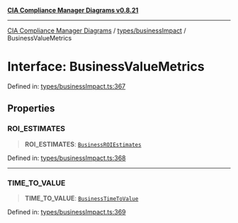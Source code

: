 [**CIA Compliance Manager Diagrams v0.8.21**](../../../README.md)

***

[CIA Compliance Manager Diagrams](../../../modules.md) / [types/businessImpact](../README.md) / BusinessValueMetrics

# Interface: BusinessValueMetrics

Defined in: [types/businessImpact.ts:367](https://github.com/Hack23/cia-compliance-manager/blob/689e67e40bb6afe811128d672a0d7dd5fcbdaea5/src/types/businessImpact.ts#L367)

## Properties

### ROI\_ESTIMATES

> **ROI\_ESTIMATES**: [`BusinessROIEstimates`](BusinessROIEstimates.md)

Defined in: [types/businessImpact.ts:368](https://github.com/Hack23/cia-compliance-manager/blob/689e67e40bb6afe811128d672a0d7dd5fcbdaea5/src/types/businessImpact.ts#L368)

***

### TIME\_TO\_VALUE

> **TIME\_TO\_VALUE**: [`BusinessTimeToValue`](BusinessTimeToValue.md)

Defined in: [types/businessImpact.ts:369](https://github.com/Hack23/cia-compliance-manager/blob/689e67e40bb6afe811128d672a0d7dd5fcbdaea5/src/types/businessImpact.ts#L369)
